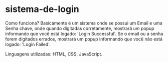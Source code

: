 # sistema-de-login

Como funciona? Basicamente é um sistema onde se possui um Email e uma Senha chave, onde quando digitadas corretamente, mostrará um popup informando que você está logado: 'Login Successful'. Se o email ou a senha forem digitados errados, mostrará um popup informando que você não está logado: 'Login Failed'.

Linguagens utilizadas: HTML, CSS, JavaScript.
